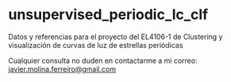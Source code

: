# unsupervised_periodic_lc_clf
Datos y referencias para el proyecto del EL4106-1 de Clustering y visualización de curvas de luz de estrellas periódicas

Cualquier consulta no duden en contactarme a mi correo: javier.molina.ferreiro@gmail.com
